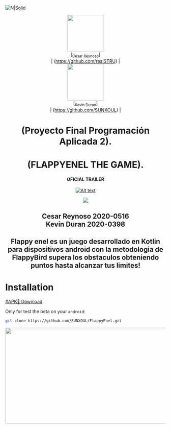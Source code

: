 
![N|Solid](https://raw.githubusercontent.com/SUNXOUL/FlappyEnel/master/app/src/main/res/drawable-nodpi/durelogo.gif)
<div id="header" align="center">


<img src="https://avatars.githubusercontent.com/u/122837710?v=4" width=115><br>[<sub>Cesar Reynoso</sub>]<br>| (https://github.com/realSTRU) |
 <BR>
 <img src="https://avatars.githubusercontent.com/u/91565711?v=4" width=115><br>[<sub>Kevin Duran</sub>]<br>| (https://github.com/SUNXOUL)  |
 
  <h1>(Proyecto Final Programación Aplicada 2).</h1>
  <h1>(FLAPPYENEL THE GAME).</h1>
  
   #### OFICIAL TRAILER
   [![Alt text](https://img.youtube.com/vi/YJX6RySWX0c/0.jpg)](https://www.youtube.com/watch?v=YJX6RySWX0c)
 

   
  <div align = "center">
   <img src="https://i.ibb.co/1J1Djg9/Flappy-Enel-Logo.png"/>
</div>
  <h2>Cesar Reynoso 2020-0516<br>Kevin Duran 2020-0398<br></h2>
  <h2>Flappy enel es un juego desarrollado en Kotlin para dispositivos android con la metodologia de FlappyBird supera los obstaculos obteniendo puntos hasta alcanzar tus limites!</h2>
 </div>
 
 # Installation

[#APK📱 Download](https://github.com/SUNXOUL/FlappyEnel/raw/master/app/release/FLAPPYENEL.apk)

Only for test the beta on your `android`:
```sh
git clone https://github.com/SUNXOUL/FlappyEnel.git
```

<div align="center">
  <img src="https://i.postimg.cc/0N3Q6GT0/Installation-for-the-readme.png" width="800px" height="300px"/>
</div>
